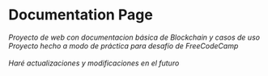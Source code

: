 # Documentation Page
_Proyecto de web con documentacion básica de Blockchain y casos de uso_ <br />
_Proyecto hecho a modo de práctica para desafío de FreeCodeCamp_
<br />
<br />
_Haré actualizaciones y modificaciones en el futuro_
